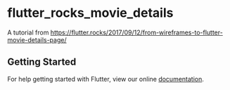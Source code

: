 # flutter_rocks_movie_details

A tutorial from
https://flutter.rocks/2017/09/12/from-wireframes-to-flutter-movie-details-page/

## Getting Started

For help getting started with Flutter, view our online
[documentation](https://flutter.io/).
